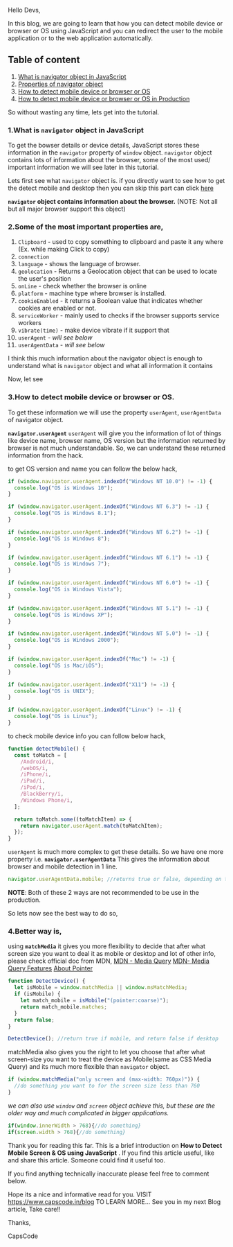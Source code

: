 Hello Devs,

In this blog, we are going to learn that how you can detect mobile device or browser or OS using JavaScript and you can redirect the user to the mobile application or to the web application automatically.

## Table of content

1. [What is navigator object in JavaScript ](#one)
2. [Properties of navigator object](#two)
3. [How to detect mobile device or browser or OS](#three)
4. [How to detect mobile device or browser or OS in Production](#four)

So without wasting any time, lets get into the tutorial.

### 1.What is `navigator` object in JavaScript <a name="one"></a>

To get the bowser details or device details, JavaScript stores these information in the `navigator` property of `window` object.
`navigator` object contains lots of information about the browser, some of the most used/ important information we will see later in this tutorial.

Lets first see what `navigator` object is.
if you directly want to see how to get the detect mobile and desktop then you can skip this part can click [here](#three)

**`navigator` object contains information about the browser.**
(NOTE: Not all but all major browser support this object)

### 2.Some of the most important properties are,

<a name="two"></a>

1. `Clipboard` - used to copy something to clipboard and paste it any where (Ex. while making Click to copy)
2. `connection`
3. `language` - shows the language of browser.
4. `geolocation` - Returns a Geolocation object that can be used to locate the user's position
5. `onLine` - check whether the browser is online
6. `platform` - machine type where browser is installed.
7. `cookieEnabled` - it returns a Boolean value that indicates whether cookies are enabled or not.
8. `serviceWorker` - mainly used to checks if the browser supports service workers
9. `vibrate(time)` - make device vibrate if it support that
10. `userAgent` - _will see below_
11. `userAgentData` - _will see below_

I think this much information about the navigator object is enough to understand what is `navigator` object and what all information it contains

Now, let see

### 3.How to detect mobile device or browser or OS. <a name="three"></a>

To get these information we will use the property `userAgent`, `userAgentData` of navigator object.

**`navigator.userAgent`**
`userAgent` will give you the information of lot of things like device name, browser name, OS version but the information returned by browser is not much understandable.
So, we can understand these returned information from the hack.

to get OS version and name you can follow the below hack,

```js
if (window.navigator.userAgent.indexOf("Windows NT 10.0") != -1) {
  console.log("OS is Windows 10");
}

if (window.navigator.userAgent.indexOf("Windows NT 6.3") != -1) {
  console.log("OS is Windows 8.1");
}

if (window.navigator.userAgent.indexOf("Windows NT 6.2") != -1) {
  console.log("OS is Windows 8");
}

if (window.navigator.userAgent.indexOf("Windows NT 6.1") != -1) {
  console.log("OS is Windows 7");
}

if (window.navigator.userAgent.indexOf("Windows NT 6.0") != -1) {
  console.log("OS is Windows Vista");
}

if (window.navigator.userAgent.indexOf("Windows NT 5.1") != -1) {
  console.log("OS is Windows XP");
}

if (window.navigator.userAgent.indexOf("Windows NT 5.0") != -1) {
  console.log("OS is Windows 2000");
}

if (window.navigator.userAgent.indexOf("Mac") != -1) {
  console.log("OS is Mac/iOS");
}

if (window.navigator.userAgent.indexOf("X11") != -1) {
  console.log("OS is UNIX");
}

if (window.navigator.userAgent.indexOf("Linux") != -1) {
  console.log("OS is Linux");
}
```

to check mobile device info you can follow below hack,

```js
function detectMobile() {
  const toMatch = [
    /Android/i,
    /webOS/i,
    /iPhone/i,
    /iPad/i,
    /iPod/i,
    /BlackBerry/i,
    /Windows Phone/i,
  ];

  return toMatch.some((toMatchItem) => {
    return navigator.userAgent.match(toMatchItem);
  });
}
```

`userAgent` is much more complex to get these details.
So we have one more property i.e.
**`navigator.userAgentData`**
This gives the information about browser and mobile detection in 1 line.

```js
navigator.userAgentData.mobile; //returns true or false, depending on the condition
```

**NOTE**: Both of these 2 ways are not recommended to be use in the production.

So lets now see the best way to do so,

### 4.Better way is,<a name="four"></a>

using **`matchMedia`**
it gives you more flexibility to decide that after what screen size you want to deal it as mobile or desktop and lot of other info,
please check official doc from MDN, [MDN - Media Query](#https://developer.mozilla.org/en-US/docs/Web/API/Window/matchMedia)
[MDN- Media Query Features](#https://developer.mozilla.org/en-US/docs/Web/CSS/Media_Queries/Using_media_queries#media_features)
[About Pointer](#https://developer.mozilla.org/en-US/docs/Web/CSS/@media/pointer)

```js
function DetectDevice() {
  let isMobile = window.matchMedia || window.msMatchMedia;
  if (isMobile) {
    let match_mobile = isMobile("(pointer:coarse)");
    return match_mobile.matches;
  }
  return false;
}

DetectDevice(); //return true if mobile, and return false if desktop
```

matchMedia also gives you the right to let you choose that after what screen-size you want to treat the device as Mobile(same as CSS Media Query) and its much more flexible than `navigator` object.

```js
if (window.matchMedia("only screen and (max-width: 760px)")) {
  //do something you want to for the screen size less than 760
}
```

_we can also use `window` and `screen` object achieve this, but these are the older way and much complicated in bigger applications._

```js
if(window.innerWidth > 768){//do something}
if(screen.width > 768){//do something}
```

Thank you for reading this far. This is a brief introduction on **How to Detect Mobile Screen & OS using JavaScript** .
If you find this article useful, like and share this article. Someone could find it useful too.

If you find anything technically inaccurate please feel free to comment below.

Hope its a nice and informative read for you.
VISIT https://www.capscode.in/blog TO LEARN MORE...
See you in my next Blog article, Take care!!

Thanks,

CapsCode
